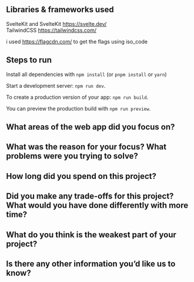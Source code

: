 ## Libraries & frameworks used
SvelteKit and SvelteKit https://svelte.dev/<br/>
TailwindCSS https://tailwindcss.com/


i used https://flagcdn.com/ to get the flags using iso_code

## Steps to run
Install all dependencies with `npm install` (or `pnpm install` or `yarn`)

Start a development server: `npm run dev`.

To create a production version of your app: `npm run build`.

You can preview the production build with `npm run preview`.


## What areas of the web app did you focus on?

## What was the reason for your focus? What problems were you trying to solve?

## How long did you spend on this project?

## Did you make any trade-offs for this project? What would you have done differently with more time?

## What do you think is the weakest part of your project?

## Is there any other information you’d like us to know?
